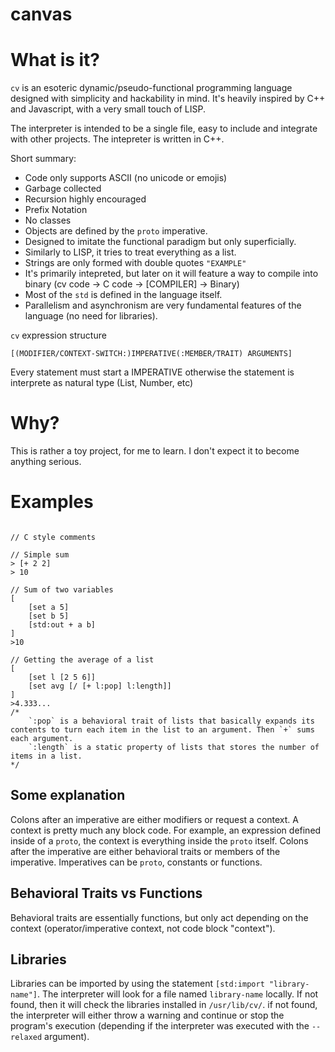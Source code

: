 # canvas

# What is it?

`cv` is an esoteric dynamic/pseudo-functional programming language designed with simplicity and hackability in mind. It's heavily inspired by C++ and Javascript, with a very small touch of LISP.

The interpreter is intended to be a single file, easy to include and integrate with other projects. The intepreter is written in C++.

Short summary:

- Code only supports ASCII (no unicode or emojis)
- Garbage collected
- Recursion highly encouraged
- Prefix Notation
- No classes
- Objects are defined by the `proto` imperative.
- Designed to imitate the functional paradigm but only superficially.  
- Similarly to LISP, it tries to treat everything as a list.
- Strings are only formed with double quotes `"EXAMPLE"`
- It's primarily intepreted, but later on it will feature a way to compile into binary (cv code -> C code -> [COMPILER] -> Binary)
- Most of the `std` is defined in the language itself.
- Parallelism and asynchronism are very fundamental features of the language (no need for libraries).

`cv` expression structure
```
[(MODIFIER/CONTEXT-SWITCH:)IMPERATIVE(:MEMBER/TRAIT) ARGUMENTS]
```

Every statement must start a IMPERATIVE otherwise the statement is interprete as natural type (List, Number, etc)

# Why?

This is rather a toy project, for me to learn. I don't expect it to become anything serious.

# Examples

```

// C style comments

// Simple sum
> [+ 2 2]
> 10

// Sum of two variables
[
    [set a 5]
    [set b 5]
    [std:out + a b]
]
>10

// Getting the average of a list
[
    [set l [2 5 6]]
    [set avg [/ [+ l:pop] l:length]]
]
>4.333...
/*
    `:pop` is a behavioral trait of lists that basically expands its contents to turn each item in the list to an argument. Then `+` sums each argument. 
    `:length` is a static property of lists that stores the number of items in a list.
*/

```

## Some explanation

Colons after an imperative are either modifiers or request a context. A context is pretty much any block code. For example, an expression defined inside of a `proto`, the context is everything inside the `proto` itself. Colons after the imperative are either behavioral traits or members of the imperative. Imperatives can be `proto`, constants or functions.

## Behavioral Traits vs Functions

Behavioral traits are essentially functions, but only act depending on the context (operator/imperative context, not code block "context").


## Libraries

Libraries can be imported by using the statement `[std:import "library-name"]`. The interpreter will look for a file named `library-name` locally. If not found, then it will check the libraries installed in `/usr/lib/cv/`. if not found, the interpreter will either throw a warning and continue or stop the program's execution (depending if the interpreter was executed with the `--relaxed` argument).